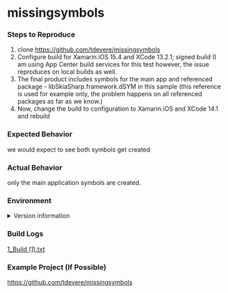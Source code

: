 # missingsymbols

### Steps to Reproduce

1. clone https://github.com/tdevere/missingsymbols
2. Configure build for Xamarin.iOS 15.4 and XCode 13.2.1; signed build (I am using App Center build services for this test however, the issue reproduces on local builds as well.
3. The final product includes symbols for the main app and referenced package - libSkiaSharp.framework.dSYM in this sample (this reference is used for example only, the problem happens on all referenced packages as far as we know.)
4. Now, change the build to configuration to Xamarin.iOS and XCode 14.1 and rebuild

### Expected Behavior
we would expect to see both symbols get created

### Actual Behavior
only the main application symbols are created. 

### Environment

<!--
1. How to get version information: https://github.com/xamarin/xamarin-macios/wiki/Diagnosis#version-information
2. Paste into the code block below (between ```)
-->

<details>
<summary>Version information</summary>

```
Image: macos-12
Version: 20221215.1
Included Software: https://github.com/actions/runner-images/blob/macOS-12/20221215.1/images/macos/macos-12-Readme.md
Xamarin.iOS 15.4
XCode 13.2.1
Visual Studio for Mac = 2022  17.4.2.17 
```

</details>

### Build Logs
[1_Build (1).txt](https://github.com/tdevere/missingsymbols/files/10386352/1_Build.1.txt)

### Example Project (If Possible)
https://github.com/tdevere/missingsymbols
<!--
Switch to the "Preview" tab to ensure your issue renders correctly.
-->
